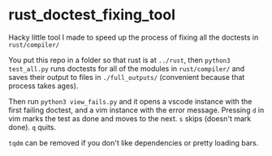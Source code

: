 # rust_doctest_fixing_tool
Hacky little tool I made to speed up the process of fixing all the doctests in `rust/compiler/`

You put this repo in a folder so that rust is at `../rust`, then `python3 test_all.py` runs doctests for all of the modules in `rust/compiler/` 
and saves their output to files in `./full_outputs/` (convenient because that process takes ages).

Then run `python3 view_fails.py` and it opens a vscode instance with the first failing doctest, and a vim instance with the error message.
Pressing `d` in vim marks the test as done and moves to the next. `s` skips (doesn't mark done). `q` quits.

`tqdm` can be removed if you don't like dependencies or pretty loading bars.
